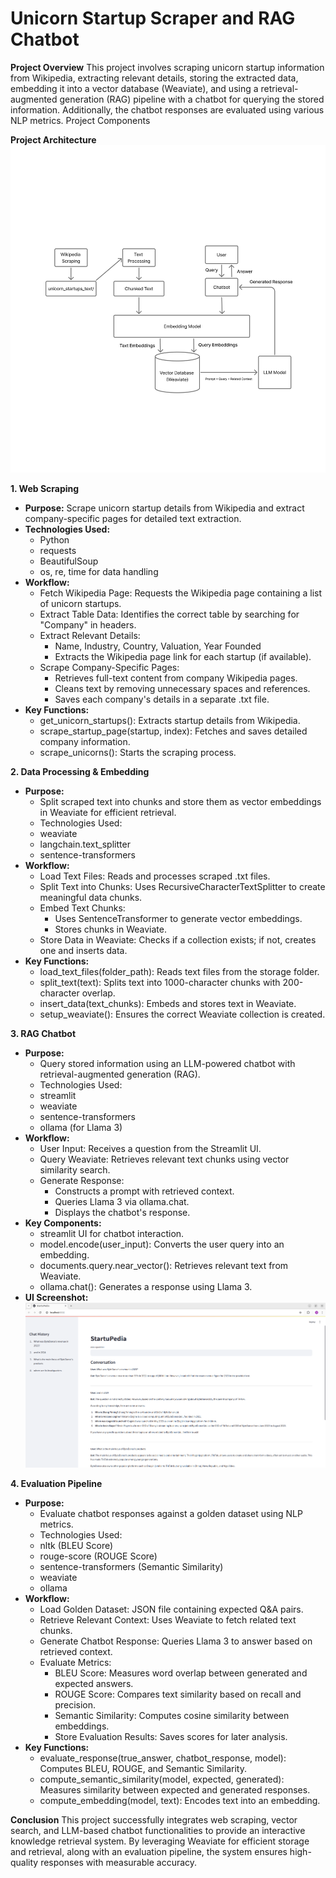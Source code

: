# Unicorn Startup Scraper and RAG Chatbot

**Project Overview**
This project involves scraping unicorn startup information from Wikipedia, extracting relevant details, storing the extracted data, embedding it into a vector database (Weaviate), and using a retrieval-augmented generation (RAG) pipeline with a chatbot for querying the stored information. Additionally, the chatbot responses are evaluated using various NLP metrics.
Project Components

**Project Architecture**
 ![Screenshot](assets/Project_architecture.png)

**1. Web Scraping**
  - **Purpose:**
  Scrape unicorn startup details from Wikipedia and extract company-specific pages for detailed text extraction.
  - **Technologies Used:**
     - Python 
     - requests 
     - BeautifulSoup 
     - os, re, time for data handling 
  - **Workflow:**
     - Fetch Wikipedia Page: Requests the Wikipedia page containing a list of unicorn startups. 
     - Extract Table Data: Identifies the correct table by searching for "Company" in headers. 
     - Extract Relevant Details: 
        - Name, Industry, Country, Valuation, Year Founded 
        - Extracts the Wikipedia page link for each startup (if available). 
     - Scrape Company-Specific Pages: 
        - Retrieves full-text content from company Wikipedia pages. 
        - Cleans text by removing unnecessary spaces and references. 
        - Saves each company's details in a separate .txt file.   
  - **Key Functions:**
     - get_unicorn_startups(): Extracts startup details from Wikipedia. 
     - scrape_startup_page(startup, index): Fetches and saves detailed company information. 
     - scrape_unicorns(): Starts the scraping process. 


**2. Data Processing & Embedding**
  - **Purpose:**
     - Split scraped text into chunks and store them as vector embeddings in Weaviate for efficient retrieval.
     - Technologies Used:
     - weaviate 
     - langchain.text_splitter 
     - sentence-transformers 
 - **Workflow:**
     - Load Text Files: Reads and processes scraped .txt files. 
     - Split Text into Chunks: Uses RecursiveCharacterTextSplitter to create meaningful data chunks. 
     - Embed Text Chunks: 
         - Uses SentenceTransformer to generate vector embeddings. 
         - Stores chunks in Weaviate. 
     - Store Data in Weaviate: Checks if a collection exists; if not, creates one and inserts data. 
  - **Key Functions:**
     - load_text_files(folder_path): Reads text files from the storage folder. 
     - split_text(text): Splits text into 1000-character chunks with 200-character overlap. 
     - insert_data(text_chunks): Embeds and stores text in Weaviate. 
     - setup_weaviate(): Ensures the correct Weaviate collection is created. 


**3. RAG Chatbot**
  - **Purpose:**
     - Query stored information using an LLM-powered chatbot with retrieval-augmented generation (RAG).
     - Technologies Used:
     - streamlit 
     - weaviate 
     - sentence-transformers 
     - ollama (for Llama 3) 
  - **Workflow:**
     - User Input: Receives a question from the Streamlit UI. 
     - Query Weaviate: Retrieves relevant text chunks using vector similarity search. 
     - Generate Response: 
         - Constructs a prompt with retrieved context. 
         - Queries Llama 3 via ollama.chat. 
         - Displays the chatbot's response. 
  - **Key Components:**
     - streamlit UI for chatbot interaction. 
     - model.encode(user_input): Converts the user query into an embedding. 
     - documents.query.near_vector(): Retrieves relevant text from Weaviate. 
     - ollama.chat(): Generates a response using Llama 3. 
  - **UI Screenshot:**
    ![Screenshot](assets/ui_screenshot.png)


**4. Evaluation Pipeline**
  - **Purpose:**
     - Evaluate chatbot responses against a golden dataset using NLP metrics.
     - Technologies Used:
     - nltk (BLEU Score) 
     - rouge-score (ROUGE Score) 
     - sentence-transformers (Semantic Similarity) 
     - weaviate 
     - ollama 
  - **Workflow:**
     - Load Golden Dataset: JSON file containing expected Q&A pairs. 
     - Retrieve Relevant Context: Uses Weaviate to fetch related text chunks. 
     - Generate Chatbot Response: Queries Llama 3 to answer based on retrieved context.   
     - Evaluate Metrics: 
        - BLEU Score: Measures word overlap between generated and expected answers. 
        - ROUGE Score: Compares text similarity based on recall and precision. 
        - Semantic Similarity: Computes cosine similarity between embeddings.   
        - Store Evaluation Results: Saves scores for later analysis. 
  - **Key Functions:**
     - evaluate_response(true_answer, chatbot_response, model): Computes BLEU, ROUGE, and Semantic Similarity. 
     - compute_semantic_similarity(model, expected, generated): Measures similarity between expected and generated responses. 
     - compute_embedding(model, text): Encodes text into an embedding. 


**Conclusion**
This project successfully integrates web scraping, vector search, and LLM-based chatbot functionalities to provide an interactive knowledge retrieval system. By leveraging Weaviate for efficient storage and retrieval, along with an evaluation pipeline, the system ensures high-quality responses with measurable accuracy.

